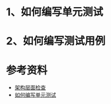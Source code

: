 # 1、如何编写单元测试


# 2、如何编写测试用例



# 参考资料

- [架构层面检查](https://www.archunit.org/)
- [如何编写单元测试](https://developer.aliyun.com/article/783992)